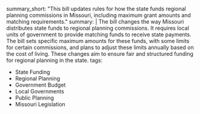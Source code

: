 summary_short: "This bill updates rules for how the state funds regional planning commissions in Missouri, including maximum grant amounts and matching requirements."
summary: |
  The bill changes the way Missouri distributes state funds to regional planning commissions. It requires local units of government to provide matching funds to receive state payments. The bill sets specific maximum amounts for these funds, with some limits for certain commissions, and plans to adjust these limits annually based on the cost of living. These changes aim to ensure fair and structured funding for regional planning in the state.
tags:
  - State Funding
  - Regional Planning
  - Government Budget
  - Local Governments
  - Public Planning
  - Missouri Legislation
